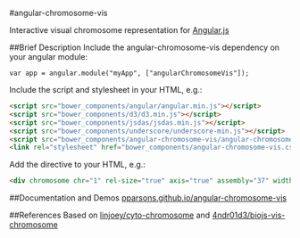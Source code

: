 #angular-chromosome-vis

Interactive visual chromosome representation for [Angular.js](http://angularjs.org/) 

##Brief Description
Include the angular-chromosome-vis dependency on your angular module:

```
var app = angular.module("myApp", ["angularChromosomeVis"]);
```

Include the script and stylesheet in your HTML, e.g.:

```html
<script src="bower_components/angular/angular.min.js"></script>
<script src="bower_components/d3/d3.min.js"></script>
<script src="bower_components/jsdas/jsdas.min.js"></script>
<script src="bower_components/underscore/underscore-min.js"></script>
<script src="bower_components/angular-chromosome-vis/angular-chromosome-vis.js"></script>
<link rel="stylesheet" href="bower_components/angular-chromosome-vis.css" />
```

Add the directive to your HTML, e.g.:

```html
<div chromosome chr="1" rel-size="true" axis="true" assembly="37" width='850' height="20" mode="multi"></div>
```

##Documentation and Demos
[pparsons.github.io/angular-chromosome-vis](http://pparsons.github.io/angular-chromosome-vis)


##References
Based on [linjoey/cyto-chromosome](https://github.com/linjoey/cyto-chromosome) and [4ndr01d3/biojs-vis-chromosome](https://github.com/4ndr01d3/biojs-vis-chromosome)